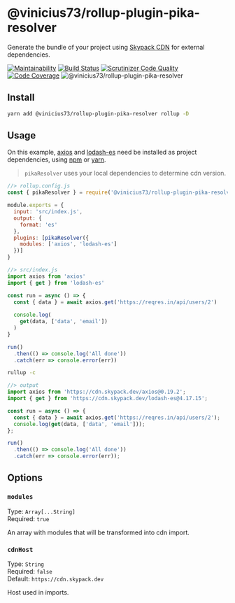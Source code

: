 # @vinicius73/rollup-plugin-pika-resolver

Generate the bundle of your project using [Skypack CDN](https://www.skypack.dev) for external dependencies.

[![Maintainability](https://api.codeclimate.com/v1/badges/5fa12e0c2482b3da931f/maintainability)](https://codeclimate.com/github/vinicius73/rollup-plugin-pika-resolver/maintainability)
[![Build Status](https://scrutinizer-ci.com/g/vinicius73/rollup-plugin-pika-resolver/badges/build.png?b=master)](https://scrutinizer-ci.com/g/vinicius73/rollup-plugin-pika-resolver/build-status/master)
[![Scrutinizer Code Quality](https://scrutinizer-ci.com/g/vinicius73/rollup-plugin-pika-resolver/badges/quality-score.png?b=master)](https://scrutinizer-ci.com/g/vinicius73/rollup-plugin-pika-resolver/?branch=master)
[![Code Coverage](https://scrutinizer-ci.com/g/vinicius73/rollup-plugin-pika-resolver/badges/coverage.png?b=master)](https://scrutinizer-ci.com/g/vinicius73/rollup-plugin-pika-resolver/?branch=master)
![@vinicius73/rollup-plugin-pika-resolver](https://img.shields.io/npm/v/@vinicius73/rollup-plugin-pika-resolver)

## Install

```sh
yarn add @vinicius73/rollup-plugin-pika-resolver rollup -D
```

## Usage

On this example, [axios](https://www.pika.dev/npm/axios) and [lodash-es](https://www.pika.dev/npm/lodash-es) need be installed as project dependencies, using [npm](https://www.npmjs.com/get-npm) or [yarn](https://classic.yarnpkg.com/en/docs/install).

> `pikaResolver` uses your local dependencies to determine cdn version.

```js
//> rollup.config.js
const { pikaResolver } = require('@vinicius73/rollup-plugin-pika-resolver')

module.exports = {
  input: 'src/index.js',
  output: {
    format: 'es'
  },
  plugins: [pikaResolver({
    modules: ['axios', 'lodash-es']
  })]
}
```

```js
//> src/index.js
import axios from 'axios'
import { get } from 'lodash-es'

const run = async () => {
  const { data } = await axios.get('https://reqres.in/api/users/2')
  
  console.log(
    get(data, ['data', 'email'])
  )
}

run()
  .then(() => console.log('All done'))
  .catch(err => console.error(err))
```

```sh
rullup -c
```

```js
//> output
import axios from 'https://cdn.skypack.dev/axios@0.19.2';
import { get } from 'https://cdn.skypack.dev/lodash-es@4.17.15';

const run = async () => {
  const { data } = await axios.get('https://reqres.in/api/users/2');
  console.log(get(data, ['data', 'email']));
};

run()
  .then(() => console.log('All done'))
  .catch(err => console.error(err));
```

## Options

### `modules`

Type: `Array[...String]`  
Required: `true`  

An array with modules that will be transformed into cdn import.

### `cdnHost`

Type: `String`  
Required: `false`  
Default: `https://cdn.skypack.dev`  

Host used in imports.
